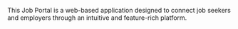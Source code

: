 This Job Portal is a web-based application designed to connect job seekers and employers through an intuitive and feature-rich platform.
